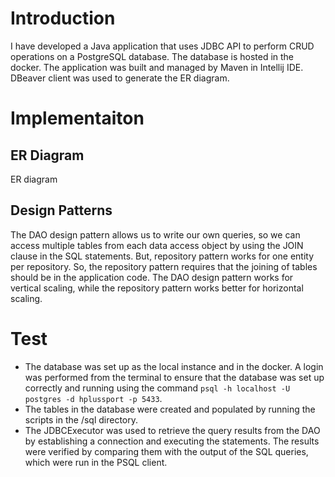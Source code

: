 # Introduction
I have developed a Java application that uses JDBC API to perform CRUD operations on a PostgreSQL database. The database is hosted in the docker. The application was built and managed by Maven in Intellij IDE.  
DBeaver client was used to generate the ER diagram.
# Implementaiton
## ER Diagram
ER diagram
## Design Patterns
The DAO design pattern allows us to write our own queries, so we can access multiple tables from each data access object by using the JOIN clause in the SQL statements. But, repository pattern works for one entity per repository.
So, the repository pattern requires that the joining of tables should be in the application code. The DAO design pattern works for vertical scaling, while the repository pattern works better for horizontal scaling.
# Test
- The database was set up as the local instance and in the docker. A login was performed from the terminal to ensure that the database was set up correctly and running using the command
`psql -h localhost -U postgres -d hplussport -p 5433`.
- The tables in the database were created and populated by running the scripts in the /sql directory.
- The JDBCExecutor was used to retrieve the query results from the DAO by establishing a connection and executing the statements. The results were verified by comparing them with the output of the SQL queries, which were run in the PSQL client.

